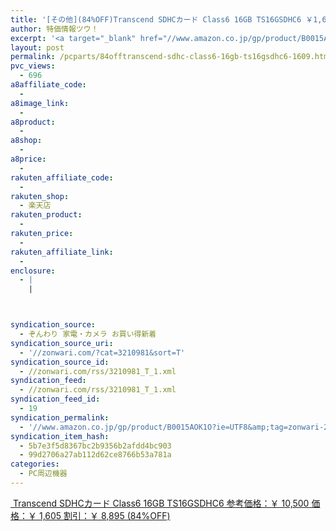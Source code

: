 ```yaml
---
title: '[その他](84%OFF)Transcend SDHCカード Class6 16GB TS16GSDHC6 ￥1,605'
author: 特価情報ツウ！
excerpt: '<a target="_blank" href="//www.amazon.co.jp/gp/product/B0015AOK1O?ie=UTF8&amp;tag=zonwari-22&amp;linkCode=as2&amp;camp=247&amp;creative=7399&amp;creativeASIN=B0015AOK1O"><img src="//ecx.images-amazon.com/images/I/51lQpCHSZ9L._SL100_.jpg"><br>Transcend SDHC&#12459;&#12540;&#12489; Class6 16GB TS16GSDHC6<br>&#21442;&#32771;&#20385;&#26684;&#65306;&#65509; 10,500<br>&#20385;&#26684;&#65306;&#65509; 1,605<br>&#21106;&#24341;&#65306;&#65509; 8,895 (84%OFF)</a>'
layout: post
permalink: /pcparts/84offtranscend-sdhc-class6-16gb-ts16gsdhc6-1609.html
pvc_views:
  - 696
a8affiliate_code:
  -
a8image_link:
  -
a8product:
  -
a8shop:
  -
a8price:
  -
rakuten_affiliate_code:
  -
rakuten_shop:
  - 楽天店
rakuten_product:
  -
rakuten_price:
  -
rakuten_affiliate_link:
  -
enclosure:
  - |
    |



syndication_source:
  - ぞんわり 家電・カメラ お買い得新着
syndication_source_uri:
  - '//zonwari.com/?cat=3210981&sort=T'
syndication_source_id:
  - //zonwari.com/rss/3210981_T_1.xml
syndication_feed:
  - //zonwari.com/rss/3210981_T_1.xml
syndication_feed_id:
  - 19
syndication_permalink:
  - '//www.amazon.co.jp/gp/product/B0015AOK1O?ie=UTF8&amp;tag=zonwari-22&amp;linkCode=as2&amp;camp=247&amp;creative=7399&amp;creativeASIN=B0015AOK1O'
syndication_item_hash:
  - 5b7e3f5d8367bc2b9356b2afdd4bc903
  - 99d2706a27ab112d62ce8766b53a781a
categories:
  - PC周辺機器
---
```

[<img src='//i2.wp.com/ecx.images-amazon.com/images/I/51lQpCHSZ9L._SL150_.jpg?w=546' title="" alt="" data-recalc-dims="1" />
Transcend SDHCカード Class6 16GB TS16GSDHC6
参考価格：￥ 10,500
価格：￥ 1,605
割引：￥ 8,895 (84%OFF)][1]

 [1]: //www.amazon.co.jp/gp/product/B0015AOK1O?ie=UTF8&#038;tag=tokkajohotsu-22&#038;linkCode=as2&#038;camp=247&#038;creative=7399&#038;creativeASIN=B0015AOK1O